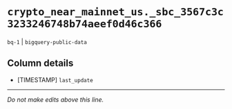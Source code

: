 # `crypto_near_mainnet_us._sbc_3567c3c3233246748b74aeef0d46c366`
`bq-1` | `bigquery-public-data`

## Column details
* [TIMESTAMP] `last_update`

-------------------------------------------------------------------------------
*Do not make edits above this line.*
